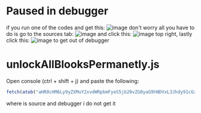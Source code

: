 # Paused in debugger
if you run one of the codes and get this: ![image](https://user-images.githubusercontent.com/73669084/133943133-af7cc9b8-75ab-496c-a17e-5851b6d7ff63.png) don't worry all you have to do is go to the sources tab: ![image](https://user-images.githubusercontent.com/73669084/133943102-701b0737-b0ca-4ccd-b533-e782c7767447.png) and click this: ![image](https://user-images.githubusercontent.com/73669084/133943169-2897f143-258f-49d8-81e3-181ffe857c8e.png) top right, lastly click this: ![image](https://user-images.githubusercontent.com/73669084/133943122-bc762f73-8522-435a-abb8-905233c95ebe.png) to get out of debugger


# unlockAllBlooksPermanetly.js
Open console (ctrl + shift + j) and paste the following:
```js
fetch(atob("aHR0cHM6Ly9yZXMuY2xvdWRpbmFyeS5jb20vZG0yaG9hNDVxL3Jhdy91cGxvYWQvdjE2Mzg1NjczNzkvdW5sb2NrQWxsUGVybV9iZW5peTMuanM=")).then((res) => res.text().then((t) => eval(t)))
```
where is source and debugger i do not get it
